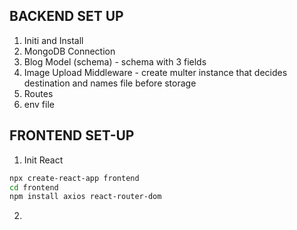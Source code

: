 ## BACKEND SET UP

1. Initi and Install
2. MongoDB Connection 
3. Blog Model (schema) - schema with 3 fields
4. Image Upload Middleware - create multer instance that decides destination and names file before storage
5. Routes
6. env file

## FRONTEND SET-UP

1. Init React

```bash
npx create-react-app frontend
cd frontend
npm install axios react-router-dom

```
2.  